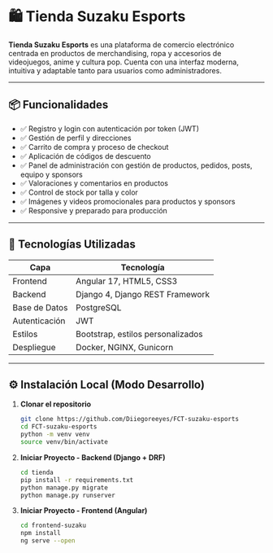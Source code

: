 # 🛍️ Tienda Suzaku Esports

**Tienda Suzaku Esports** es una plataforma de comercio electrónico centrada en productos de merchandising, ropa y accesorios de videojuegos, anime y cultura pop. Cuenta con una interfaz moderna, intuitiva y adaptable tanto para usuarios como administradores.

---

## 📦 Funcionalidades

- ✅ Registro y login con autenticación por token (JWT)
- ✅ Gestión de perfil y direcciones
- ✅ Carrito de compra y proceso de checkout
- ✅ Aplicación de códigos de descuento
- ✅ Panel de administración con gestión de productos, pedidos, posts, equipo y sponsors
- ✅ Valoraciones y comentarios en productos
- ✅ Control de stock por talla y color
- ✅ Imágenes y videos promocionales para productos y sponsors
- ✅ Responsive y preparado para producción

---

## 🚀 Tecnologías Utilizadas

| Capa | Tecnología |
|------|------------|
| Frontend | Angular 17, HTML5, CSS3 |
| Backend | Django 4, Django REST Framework |
| Base de Datos | PostgreSQL |
| Autenticación | JWT |
| Estilos | Bootstrap, estilos personalizados |
| Despliegue | Docker, NGINX, Gunicorn |

---

## ⚙️ Instalación Local (Modo Desarrollo)

1. **Clonar el repositorio**
   ```bash
   git clone https://github.com/Diiegoreeyes/FCT-suzaku-esports
   cd FCT-suzaku-esports
   python -m venv venv
   source venv/bin/activate
2. **Iniciar Proyecto - Backend (Django + DRF)**
    ```bash
    cd tienda
    pip install -r requirements.txt
    python manage.py migrate
    python manage.py runserver

3. **Iniciar Proyecto - Frontend (Angular)**
    ```bash
    cd frontend-suzaku
    npm install
    ng serve --open